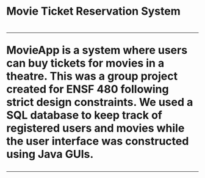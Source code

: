 <h1>Movie Ticket Reservation System<h1>
  <hr>
MovieApp is a system where users can buy tickets for movies in a theatre. This was a group project created for ENSF 480 following strict design constraints.
We used a SQL database to keep track of registered users and movies while the user interface was constructed using Java GUIs.
  <hr>
